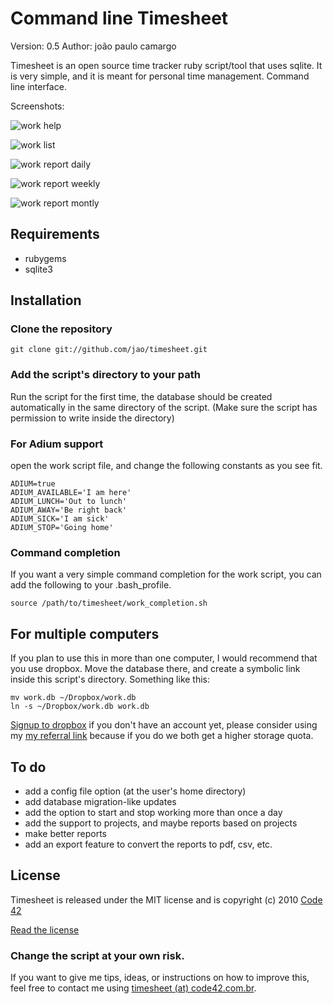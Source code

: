 # Command line Timesheet
Version: 0.5
Author: joão paulo camargo

Timesheet is an open source time tracker ruby script/tool that uses sqlite. It is very simple, and it is meant for personal time management.
Command line interface.

Screenshots:

![work help](http://cl.ly/wiR/content)

![work list](http://cl.ly/wtv/content)

![work report daily](http://cl.ly/xsh/content)

![work report weekly](http://cl.ly/xpJ/content)

![work report montly](http://cl.ly/x41/content)

## Requirements

* rubygems
* sqlite3

## Installation

### Clone the repository

    git clone git://github.com/jao/timesheet.git
 
### Add the script's directory to your path

Run the script for the first time, the database should be created automatically in the same directory of the script. (Make sure the script has permission to write inside the directory)

### For Adium support

open the work script file, and change the following constants as you see fit.

    ADIUM=true
    ADIUM_AVAILABLE='I am here'
    ADIUM_LUNCH='Out to lunch'
    ADIUM_AWAY='Be right back'
    ADIUM_SICK='I am sick'
    ADIUM_STOP='Going home'

### Command completion

If you want a very simple command completion for the work script, you can add the following to your .bash_profile.

    source /path/to/timesheet/work_completion.sh

## For multiple computers

If you plan to use this in more than one computer, I would recommend that you use dropbox. Move the database there, and create a symbolic link inside this script's directory.
Something like this:

    mv work.db ~/Dropbox/work.db
    ln -s ~/Dropbox/work.db work.db

[Signup to dropbox](https://www.dropbox.com/referrals/NTIyMDkwMTA5) if you don't have an account yet, please consider using my [my referral link](https://www.dropbox.com/referrals/NTIyMDkwMTA5) because if you do we both get a higher storage quota.

## To do

* add a config file option (at the user's home directory)
* add database migration-like updates
* add the option to start and stop working more than once a day
* add the support to projects, and maybe reports based on projects
* make better reports
* add an export feature to convert the reports to pdf, csv, etc.

## License

Timesheet is released under the MIT license and is copyright (c) 2010 [Code 42](http://code42.com.br)

[Read the license](http://github.com/jao/timesheet/master/LICENSE)

### Change the script at your own risk.

If you want to give me tips, ideas, or instructions on how to improve this, feel free to contact me using [timesheet (at) code42.com.br](mailto:timesheet@code42.com.br).

